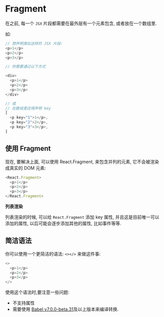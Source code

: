# Fragment

在之前, 每一个 `JSX` 片段都需要在最外层有一个元素包含, 或者放在一个数组里.

如:

```js
// 想声明类似这样的 JSX 片段:
<p>1</p>
<p>2</p>
<p>3</p>

// 你需要通过以下方式

<div>
  <p>1</p>
  <p>2</p>
  <p>3</p>
</div>

// 或
// 在数组里还得声明 key
[
  <p key="1">1</p>,
  <p key="2">2</p>,
  <p key="3">3</p>,
]

```

## 使用 Fragment

现在, 要解决上面, 可以使用 React.Fragment, 来包含并列的元素, 它不会被渲染成真实的 DOM 元素:

```js
<React.Fragment>
  <p>1</p>
  <p>2</p>
  <p>3</p>
</React.Fragment>
```

**列表渲染**

列表渲染的时候, 可以给 `React.Fragment` 添加 key 属性, 并且这是目前唯一可以添加的属性, 以后可能会逐步添加其他的属性, 比如事件等等.

## 简洁语法

你可以使用一个更简洁的语法: `<></>` 来做这件事:

```js
<>
  <p>1</p>
  <p>2</p>
  <p>3</p>
</>
```

使用这个语法时,要注意一些问题:

- 不支持属性
- 需要使用 [Babel v7.0.0-beta.31](https://github.com/babel/babel/releases/tag/v7.0.0-beta.31)及以上版本来编译转换.
